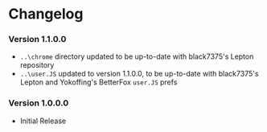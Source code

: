 # Changelog

### Version 1.1.0.0

* ``..\chrome`` directory updated to be up-to-date with black7375's Lepton repository
* ``..\user.JS`` updated to version 1.1.0.0, to be up-to-date with black7375's Lepton and Yokoffing's BetterFox ``user.JS`` prefs

### Version 1.0.0.0

* Initial Release